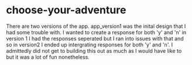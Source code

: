 # choose-your-adventure


There are two versions of the app. app_version1 was the inital design that I had some trouble with. I wanted to create a response for both 'y' and 'n' in version 1 I had the responses seperated but I ran into issues with that and so in version2 I ended up intergrating responses for both 'y' and 'n'. I admittedly did not get to building this out as much as I would have like to but it was a lot of fun nonetheless. 
